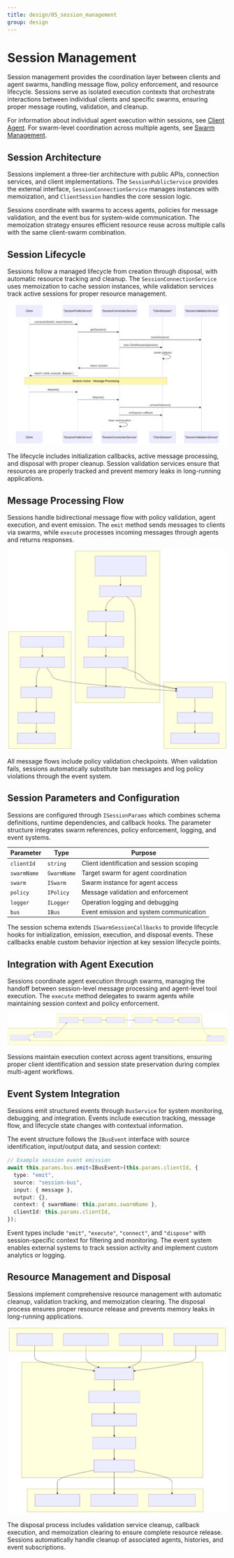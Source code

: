 ```yaml
---
title: design/05_session_management
group: design
---
```


# Session Management

Session management provides the coordination layer between clients and agent swarms, handling message flow, policy enforcement, and resource lifecycle. Sessions serve as isolated execution contexts that orchestrate interactions between individual clients and specific swarms, ensuring proper message routing, validation, and cleanup.

For information about individual agent execution within sessions, see [Client Agent](./2_Core_Components.md). For swarm-level coordination across multiple agents, see [Swarm Management](./2_Core_Components.md).

## Session Architecture

Sessions implement a three-tier architecture with public APIs, connection services, and client implementations. The `SessionPublicService` provides the external interface, `SessionConnectionService` manages instances with memoization, and `ClientSession` handles the core session logic.

Sessions coordinate with swarms to access agents, policies for message validation, and the event bus for system-wide communication. The memoization strategy ensures efficient resource reuse across multiple calls with the same client-swarm combination.

## Session Lifecycle

Sessions follow a managed lifecycle from creation through disposal, with automatic resource tracking and cleanup. The `SessionConnectionService` uses memoization to cache session instances, while validation services track active sessions for proper resource management.

![Mermaid Diagram](./diagrams\5_Session_Management_1.svg)

The lifecycle includes initialization callbacks, active message processing, and disposal with proper cleanup. Session validation services ensure that resources are properly tracked and prevent memory leaks in long-running applications.

## Message Processing Flow

Sessions handle bidirectional message flow with policy validation, agent execution, and event emission. The `emit` method sends messages to clients via swarms, while `execute` processes incoming messages through agents and returns responses.

![Mermaid Diagram](./diagrams\5_Session_Management_2.svg)

All message flows include policy validation checkpoints. When validation fails, sessions automatically substitute ban messages and log policy violations through the event system.

## Session Parameters and Configuration

Sessions are configured through `ISessionParams` which combines schema definitions, runtime dependencies, and callback hooks. The parameter structure integrates swarm references, policy enforcement, logging, and event systems.

| Parameter | Type | Purpose |
|-----------|------|---------|
| `clientId` | `string` | Client identification and session scoping |
| `swarmName` | `SwarmName` | Target swarm for agent coordination |
| `swarm` | `ISwarm` | Swarm instance for agent access |
| `policy` | `IPolicy` | Message validation and enforcement |
| `logger` | `ILogger` | Operation logging and debugging |
| `bus` | `IBus` | Event emission and system communication |

The session schema extends `ISwarmSessionCallbacks` to provide lifecycle hooks for initialization, emission, execution, and disposal events. These callbacks enable custom behavior injection at key session lifecycle points.

## Integration with Agent Execution

Sessions coordinate agent execution through swarms, managing the handoff between session-level message processing and agent-level tool execution. The `execute` method delegates to swarm agents while maintaining session context and policy enforcement.

![Mermaid Diagram](./diagrams\5_Session_Management_3.svg)

Sessions maintain execution context across agent transitions, ensuring proper client identification and session state preservation during complex multi-agent workflows.

## Event System Integration

Sessions emit structured events through `BusService` for system monitoring, debugging, and integration. Events include execution tracking, message flow, and lifecycle state changes with contextual information.

The event structure follows the `IBusEvent` interface with source identification, input/output data, and session context:

```typescript
// Example session event emission
await this.params.bus.emit<IBusEvent>(this.params.clientId, {
  type: "emit",
  source: "session-bus", 
  input: { message },
  output: {},
  context: { swarmName: this.params.swarmName },
  clientId: this.params.clientId,
});
```

Event types include `"emit"`, `"execute"`, `"connect"`, and `"dispose"` with session-specific context for filtering and monitoring. The event system enables external systems to track session activity and implement custom analytics or logging.

## Resource Management and Disposal

Sessions implement comprehensive resource management with automatic cleanup, validation tracking, and memoization clearing. The disposal process ensures proper resource release and prevents memory leaks in long-running applications.

![Mermaid Diagram](./diagrams\5_Session_Management_4.svg)

The disposal process includes validation service cleanup, callback execution, and memoization clearing to ensure complete resource release. Sessions automatically handle cleanup of associated agents, histories, and event subscriptions.
